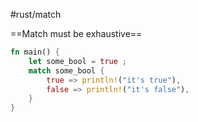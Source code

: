 #rust/match 

==Match must be exhaustive==

```rust
fn main() {
	let some_bool = true ;
	match some_bool {
		true => println!("it's true"),
		false => println!("it's false"),
	}
}
```





